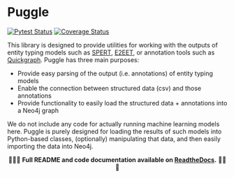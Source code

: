 # Puggle

[![Pytest Status](https://github.com/nlp-tlp/puggle/actions/workflows/run-tests.yml/badge.svg)](https://github.com/nlp-tlp/puggle/actions/workflows/run-tests.yml) [![Coverage Status](https://coveralls.io/repos/github/nlp-tlp/puggle/badge.svg?branch=data_utils)](https://coveralls.io/github/nlp-tlp/puggle?branch=data_utils)

This library is designed to provide utilities for working with the outputs of entity typing models such as [SPERT](https://github.com/lavis-nlp/spert/), [E2EET](https://github.com/Michael-Stewart-Webdev/e2e-entity-typing), or annotation tools such as [Quickgraph](https://quickgraph.tech/). Puggle has three main purposes:

-   Provide easy parsing of the output (i.e. annotations) of entity typing models
-   Enable the connection between structured data (csv) and those annotations
-   Provide functionality to easily load the structured data + annotations into a Neo4j graph

We do not include any code for actually running machine learning models here. Puggle is purely designed for loading the results of such models into Python-based classes, (optionally) manipulating that data, and then easily importing the data into Neo4j.

<p align="center">📘📗📙 <strong>Full README and code documentation available on <a href="https://puggle.readthedocs.io/en/latest/">ReadtheDocs</a>.</strong> 📙📗📘</p>
